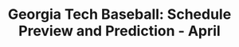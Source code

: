 ---
layout: post
title: "Georgia Tech Baseball: Schedule Preview and Prediction - April"
description: "Here’s where the rubber meets the road."
permalink: https://www.fromtherumbleseat.com/2019/2/7/18215023/georgia-tech-baseball-schedule-preview-and-prediction-april-unc-auburn-clemson-vatech-bc-athens
---